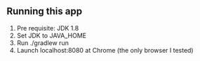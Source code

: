 Running this app
----------------

1. Pre requisite: JDK 1.8
2. Set JDK to JAVA_HOME
3. Run ./gradlew run
4. Launch localhost:8080 at Chrome (the only browser I tested)
